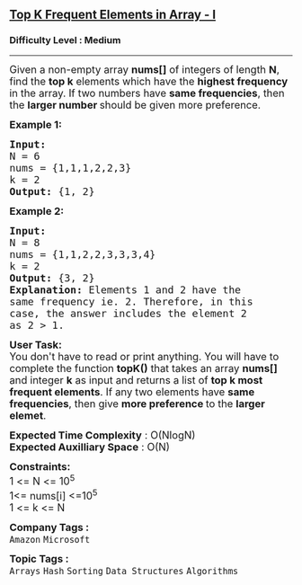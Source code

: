 <h2><a href="https://www.geeksforgeeks.org/problems/top-k-frequent-elements-in-array/1?utm_source=geeksforgeeks&utm_medium=ml_article_practice_tab&utm_campaign=article_practice_tab">Top K Frequent Elements in Array - I</a></h2><h3>Difficulty Level : Medium</h3><hr><div class="problems_problem_content__Xm_eO"><p><span style="font-size: 18px;">Given a non-empty array <strong>nums[]</strong> of integers of length <strong>N</strong>, find the <strong>top k</strong> elements which have the <strong>highest frequency </strong>in the array. If two numbers have <strong>same frequencies</strong>, then the <strong>larger number </strong>should be given more preference.</span></p>
<p><span style="font-size: 18px;"><strong>Example 1:</strong></span></p>
<pre><span style="font-size: 18px;"><strong>Input:</strong>
N = 6
nums = {1,1,1,2,2,3}
k = 2
<strong>Output: </strong>{1, 2}</span>
</pre>
<p><span style="font-size: 18px;"><strong>Example 2:</strong></span></p>
<pre><span style="font-size: 18px;"><strong>Input:</strong>
N = 8
nums = {1,1,2,2,3,3,3,4}
k = 2
<strong>Output: </strong>{3, 2}<strong>
Explanation: </strong>Elements 1 and 2 have the
same frequency ie. 2. Therefore, in this
case, the answer includes the element 2
as 2 &gt; 1.</span></pre>
<p><span style="font-size: 18px;"><strong>User Task:</strong><br>You don't have to read or print anything. You will have to complete the function <strong>topK()</strong> that takes an array <strong>nums[] </strong>and integer <strong>k</strong> as input and returns a list of <strong>top k most frequent elements</strong>. If any two elements have <strong>same frequencies</strong>, then give <strong>more preference </strong>to the <strong>larger elemet</strong>.</span></p>
<p><span style="font-size: 18px;"><strong>Expected Time Complexity</strong> : O(NlogN)<br><strong>Expected Auxilliary Space</strong> : O(N)</span></p>
<p><span style="font-size: 18px;"><strong>Constraints: </strong></span><br><span style="font-size: 18px;">1 &lt;= N &lt;= 10<sup>5</sup><br>1&lt;= nums[i] &lt;=10<sup>5<br></sup></span><span style="font-size: 18px;">1 &lt;= k &lt;= N</span></p></div><p><span style=font-size:18px><strong>Company Tags : </strong><br><code>Amazon</code>&nbsp;<code>Microsoft</code>&nbsp;<br><p><span style=font-size:18px><strong>Topic Tags : </strong><br><code>Arrays</code>&nbsp;<code>Hash</code>&nbsp;<code>Sorting</code>&nbsp;<code>Data Structures</code>&nbsp;<code>Algorithms</code>&nbsp;
